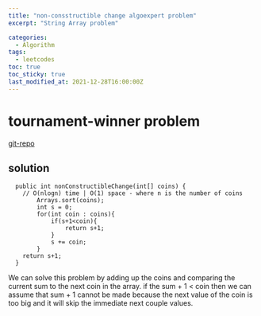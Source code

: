 ```yaml
---
title: "non-consstructible change algoexpert problem"
excerpt: "String Array problem"

categories:
  - Algorithm
tags:
  - leetcodes
toc: true
toc_sticky: true
last_modified_at: 2021-12-28T16:00:00Z
---
```


# tournament-winner problem 

[git-repo](https://github.com/jinlee487/Algorithm/tree/master/src/algoexpert/easy/non_constructibleChange)

## solution
```
  public int nonConstructibleChange(int[] coins) {
    // O(nlogn) time | O(1) space - where n is the number of coins
		Arrays.sort(coins);
		int s = 0;
		for(int coin : coins){
			if(s+1<coin){
				return s+1;
			}
			s += coin;		
		}
    return s+1;
  }

```
We can solve this problem by adding up the coins and comparing the current sum to the next coin in the array. if the sum + 1 < coin
then we can assume that sum + 1 cannot be made because the next value of the coin is too big and it will skip the immediate next couple values.